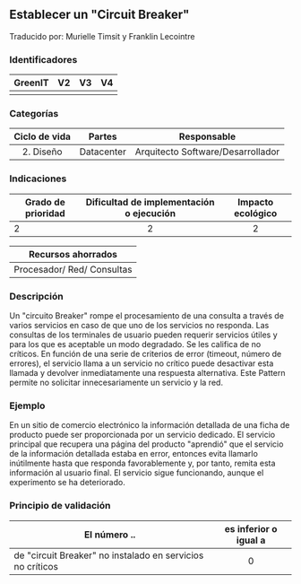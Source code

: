 ## Establecer un "Circuit Breaker"
Traducido por: Murielle Timsit y Franklin Lecointre

### Identificadores

| GreenIT | V2  | V3  | V4  |
|:-------:|:---:|:---:|:---:|
|         |     |     |     |

### Categorías

| Ciclo de vida | Partes | Responsable |
|:---------:|:----:|:----:|
| 2. Diseño | Datacenter | Arquitecto Software/Desarrollador |

### Indicaciones

| Grado de prioridad   | Dificultad de implementación o ejecución | Impacto ecológico   |
|-------------------|:-------------------------:|:---------------------:|
|    2  | 2 | 2 |    

| Recursos ahorrados |
|:-----------------------------------------------------:|
| Procesador/ Red/ Consultas   |

### Descripción

Un "circuito Breaker" rompe el procesamiento de una consulta a través de varios servicios en caso de que uno de los servicios no responda.
Las consultas de los terminales de usuario pueden requerir servicios útiles y para los que es aceptable un modo degradado.
Se les califica de no críticos.
En función de una serie de criterios de error (timeout, número de errores), el servicio llama a un servicio no crítico puede desactivar esta llamada y devolver inmediatamente una respuesta alternativa.
Este Pattern permite no solicitar innecesariamente un servicio y la red.

### Ejemplo

En un sitio de comercio electrónico la información detallada de una ficha de producto puede ser proporcionada por un servicio dedicado. 
El servicio principal que recupera una página del producto "aprendió" que el servicio de la información detallada estaba en error, entonces evita llamarlo inútilmente hasta que responda favorablemente y, por tanto, remita esta información al usuario final.
El servicio sigue funcionando, aunque el experimento se ha deteriorado.

### Principio de validación

| El número ..   | es inferior o igual a |
|----------------------------------------------------------------------|:-----------------------:|
| de "circuit Breaker" no instalado en servicios no críticos | 0   |
